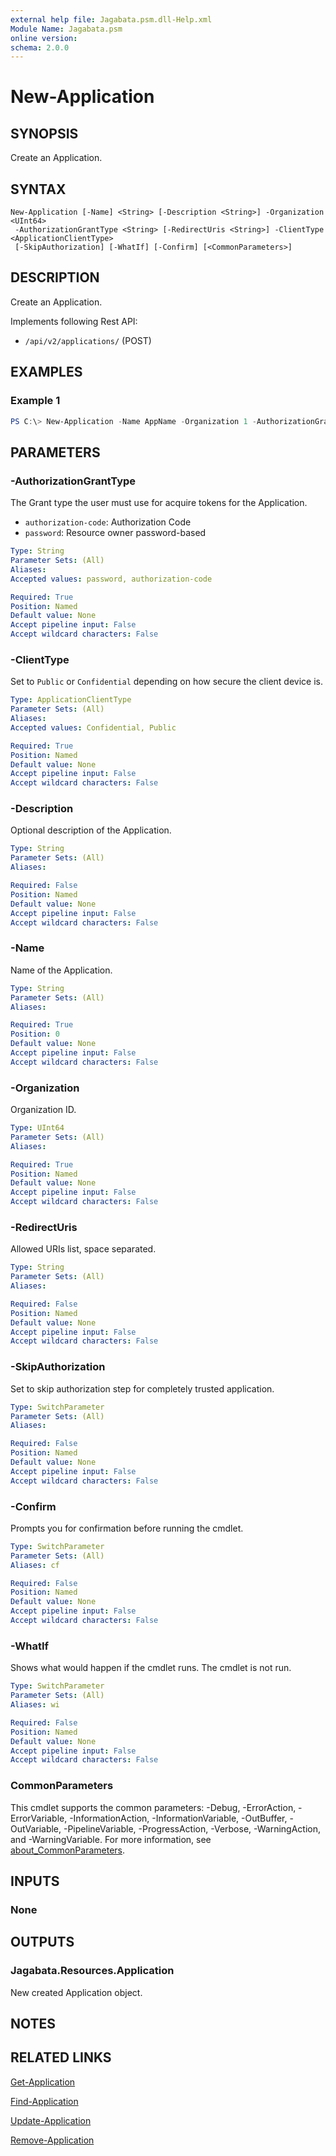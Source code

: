 ```yaml
---
external help file: Jagabata.psm.dll-Help.xml
Module Name: Jagabata.psm
online version:
schema: 2.0.0
---
```


# New-Application

## SYNOPSIS
Create an Application.

## SYNTAX

```
New-Application [-Name] <String> [-Description <String>] -Organization <UInt64>
 -AuthorizationGrantType <String> [-RedirectUris <String>] -ClientType <ApplicationClientType>
 [-SkipAuthorization] [-WhatIf] [-Confirm] [<CommonParameters>]
```

## DESCRIPTION
Create an Application.

Implements following Rest API:  
- `/api/v2/applications/` (POST)

## EXAMPLES

### Example 1
```powershell
PS C:\> New-Application -Name AppName -Organization 1 -AuthorizationGrantType authorization-code -ClientType Confidential
```

## PARAMETERS

### -AuthorizationGrantType
The Grant type the user must use for acquire tokens for the Application.

- `authorization-code`: Authorization Code  
- `password`: Resource owner password-based

```yaml
Type: String
Parameter Sets: (All)
Aliases:
Accepted values: password, authorization-code

Required: True
Position: Named
Default value: None
Accept pipeline input: False
Accept wildcard characters: False
```

### -ClientType
Set to `Public` or `Confidential` depending on how secure the client device is.

```yaml
Type: ApplicationClientType
Parameter Sets: (All)
Aliases:
Accepted values: Confidential, Public

Required: True
Position: Named
Default value: None
Accept pipeline input: False
Accept wildcard characters: False
```

### -Description
Optional description of the Application.

```yaml
Type: String
Parameter Sets: (All)
Aliases:

Required: False
Position: Named
Default value: None
Accept pipeline input: False
Accept wildcard characters: False
```

### -Name
Name of the Application.

```yaml
Type: String
Parameter Sets: (All)
Aliases:

Required: True
Position: 0
Default value: None
Accept pipeline input: False
Accept wildcard characters: False
```

### -Organization
Organization ID.

```yaml
Type: UInt64
Parameter Sets: (All)
Aliases:

Required: True
Position: Named
Default value: None
Accept pipeline input: False
Accept wildcard characters: False
```

### -RedirectUris
Allowed URIs list, space separated.

```yaml
Type: String
Parameter Sets: (All)
Aliases:

Required: False
Position: Named
Default value: None
Accept pipeline input: False
Accept wildcard characters: False
```

### -SkipAuthorization
Set to skip authorization step for completely trusted application.

```yaml
Type: SwitchParameter
Parameter Sets: (All)
Aliases:

Required: False
Position: Named
Default value: None
Accept pipeline input: False
Accept wildcard characters: False
```

### -Confirm
Prompts you for confirmation before running the cmdlet.

```yaml
Type: SwitchParameter
Parameter Sets: (All)
Aliases: cf

Required: False
Position: Named
Default value: None
Accept pipeline input: False
Accept wildcard characters: False
```

### -WhatIf
Shows what would happen if the cmdlet runs.
The cmdlet is not run.

```yaml
Type: SwitchParameter
Parameter Sets: (All)
Aliases: wi

Required: False
Position: Named
Default value: None
Accept pipeline input: False
Accept wildcard characters: False
```

### CommonParameters
This cmdlet supports the common parameters: -Debug, -ErrorAction, -ErrorVariable, -InformationAction, -InformationVariable, -OutBuffer, -OutVariable, -PipelineVariable, -ProgressAction, -Verbose, -WarningAction, and -WarningVariable. For more information, see [about_CommonParameters](http://go.microsoft.com/fwlink/?LinkID=113216).

## INPUTS

### None
## OUTPUTS

### Jagabata.Resources.Application
New created Application object.

## NOTES

## RELATED LINKS

[Get-Application](Get-Application.md)

[Find-Application](Find-Application.md)

[Update-Application](Update-Application.md)

[Remove-Application](Remove-Application.md)
